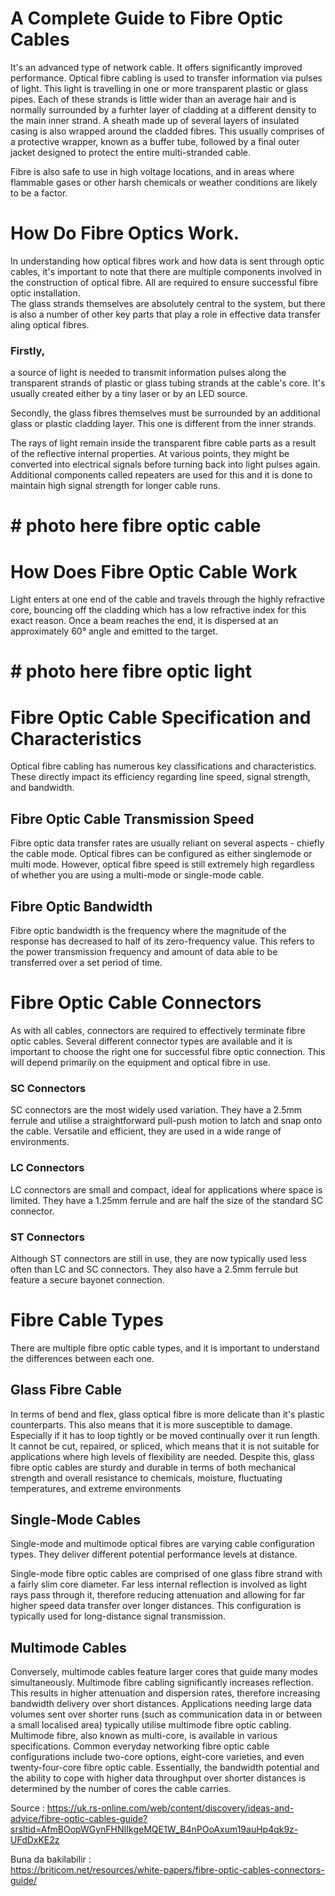 # A Complete Guide to Fibre Optic Cables

It's an advanced type of network cable. It offers significantly improved performance. 
Optical fibre cabling is used to transfer information via pulses of light. This light is travelling in one or more transparent plastic or glass pipes.
Each of these strands is little wider than an average hair and is normally surrounded by a furhter layer of cladding at a different density to the main inner strand.  A sheath made up of several layers of insulated casing is also wrapped around the cladded fibres. This usually comprises of a protective wrapper, known as a buffer tube, followed by a final outer jacket designed to protect the entire multi-stranded cable.  

Fibre is also safe to use in high voltage locations, and in areas where flammable gases or other harsh chemicals or weather conditions are likely to be a factor.  

# How Do Fibre Optics Work.

In understanding how optical fibres work and how data is sent through optic cables, it's important to note that there are multiple components involved in the construction of optical fibre. All are required to ensure successful fibre optic installation.  
The glass strands themselves are absolutely central to the system, but there is also a number of other key parts that play a role in effective data transfer aling optical fibres. 


### Firstly, 
a source of light is needed to transmit information pulses along the transparent strands of plastic or glass tubing strands at the cable's core. It's usually created either by a tiny laser or by an LED source.


Secondly, the glass fibres themselves must be surrounded by an additional glass or plastic cladding layer. This one is different from the inner strands.

The rays of light remain inside the transparent fibre cable parts as a result of the reflective internal properties.  At various points, they might be converted into electrical signals before turning back into light pulses again. Additional components called repeaters are used for this and it is done to maintain high signal strength for longer cable runs.  


# # photo here fibre optic cable # 

# How Does Fibre Optic Cable Work

Light enters at one end of the cable and travels through the highly refractive core, bouncing off the cladding which has a low refractive index for this exact reason. Once a beam reaches the end, it is dispersed at an approximately 60° angle and emitted to the target.  
# # photo here fibre optic light #  



# Fibre Optic Cable Specification and Characteristics
Optical fibre cabling has numerous key classifications and characteristics. These directly impact its efficiency regarding line speed, signal strength, and bandwidth. 


## Fibre Optic Cable Transmission Speed
Fibre optic data transfer rates are usually reliant on several aspects - chiefly the cable mode. Optical fibres can be configured as either singlemode or multi mode.  However, optical fibre speed is still extremely high regardless of whether you are using a multi-mode or single-mode cable. 


## Fibre Optic Bandwidth

Fibre optic bandwidth is the frequency where the magnitude of the response has decreased to half of its zero-frequency value. This refers to the power transmission frequency and amount of data able to be transferred over a set period of time.

# Fibre Optic Cable Connectors
As with all cables, connectors are required to effectively terminate fibre optic cables. Several different connector types are available and it is important to choose the right one for successful fibre optic connection. This will depend primarily on the equipment and optical fibre in use. 
### SC Connectors
SC connectors are the most widely used variation. They have a 2.5mm ferrule and utilise a straightforward pull-push motion to latch and snap onto the cable. Versatile and efficient, they are used in a wide range of environments.  

### LC Connectors 
LC connectors are small and compact, ideal for applications where space is limited. They have a 1.25mm ferrule and are half the size of the standard SC connector.  


### ST Connectors
Although ST connectors are still in use, they are now typically used less often than LC and SC connectors. They also have a 2.5mm ferrule but feature a secure bayonet connection.  



# Fibre Cable Types 
There are multiple fibre optic cable types, and it is important to understand the differences between each one. 

## Glass Fibre Cable
In terms of bend and flex, glass optical fibre is more delicate than it's plastic counterparts. This also means that it is more susceptible to damage. Especially if it has to loop tightly or be moved continually over it run length. It cannot be cut, repaired, or spliced, which means that it is not suitable for applications where high levels of flexibility are needed. 
Despite this, glass fibre optic cables are sturdy and durable in terms of both mechanical strength and overall resistance to chemicals, moisture, fluctuating temperatures, and extreme environments 

## Single-Mode Cables 
Single-mode and multimode optical fibres are varying cable configuration types. They deliver different potential performance levels at distance. 

Single-mode fibre optic cables are comprised of one glass fibre strand with a fairly slim core diameter. Far less internal reflection is involved as light rays pass through it, therefore reducing attenuation and allowing for far higher speed data transfer over longer distances. This configuration is typically used for long-distance signal transmission. 


## Multimode Cables 
Conversely, multimode cables feature larger cores that guide many modes simultaneously. Multimode fibre cabling significantly increases reflection. This results in higher attenuation and dispersion rates, therefore increasing bandwidth delivery over short distances. Applications needing large data volumes sent over shorter runs (such as communication data in or between a small localised area) typically utilise multimode fibre optic cabling.  
Multimode fibre, also known as multi-core, is available in various specifications. Common everyday networking fibre optic cable configurations include two-core options, eight-core varieties, and even twenty-four-core fibre optic cable. Essentially, the bandwidth potential and the ability to cope with higher data throughput over shorter distances is determined by the number of cores the cable carries. 


Source : https://uk.rs-online.com/web/content/discovery/ideas-and-advice/fibre-optic-cables-guide?srsltid=AfmBOopWGynFHNIIkgeMQE1W_B4nPOoAxum19auHp4qk9z-UFdDxKE2z 


Buna da bakilabilir :  
https://briticom.net/resources/white-papers/fibre-optic-cables-connectors-guide/ 